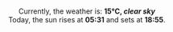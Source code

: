 <p  align="center"><br/>Currently, the weather is: <b> 15°C, <i>clear sky</i></b></br>Today, the sun rises at <b>05:31</b> and sets at <b>18:55</b>.</p>